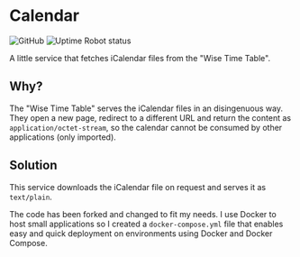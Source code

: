 # Calendar
![GitHub](https://img.shields.io/github/license/brokenpylons/Calendar.svg)
![Uptime Robot status](https://img.shields.io/uptimerobot/status/m782317712-2ae246eb8b50066d57d5fc80.svg)

A little service that fetches iCalendar files from the "Wise Time Table".

## Why?
The "Wise Time Table" serves the iCalendar files in an disingenuous way. They open a new page, redirect to a different URL and return the content as ```application/octet-stream```, so the calendar cannot be consumed by other applications (only imported).

## Solution
This service downloads the iCalendar file on request and serves it as ```text/plain```.

The code has been forked and changed to fit my needs. I use Docker to host small applications so I created a ```docker-compose.yml``` file that enables easy and quick deployment on environments using Docker and Docker Compose.
